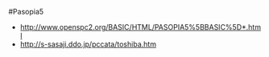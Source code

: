#Pasopia5

* http://www.openspc2.org/BASIC/HTML/PASOPIA5%5BBASIC%5D*.html
* http://s-sasaji.ddo.jp/pccata/toshiba.htm


